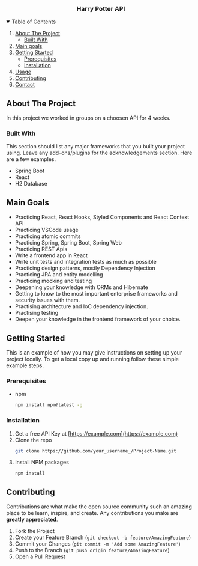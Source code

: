 <!-- PROJECT LOGO -->
<br />

<h3 align="center">Harry Potter API</h3>



<!-- TABLE OF CONTENTS -->
<details open="open">
  <summary>Table of Contents</summary>
  <ol>
    <li>
      <a href="#about-the-project">About The Project</a>
      <ul>
        <li><a href="#built-with">Built With</a></li>
      </ul>
    </li>
<li>
      <a href="#goals">Main goals</a>
    </li>
    <li>
      <a href="#getting-started">Getting Started</a>
      <ul>
        <li><a href="#prerequisites">Prerequisites</a></li>
        <li><a href="#installation">Installation</a></li>
      </ul>
    </li>
    <li><a href="#usage">Usage</a></li>
    <li><a href="#contributing">Contributing</a></li>
    <li><a href="#contact">Contact</a></li>
  </ol>
</details>



<!-- ABOUT THE PROJECT -->

## About The Project

In this project we worked in groups on a choosen API for 4 weeks. 

### Built With

This section should list any major frameworks that you built your project using. Leave any
add-ons/plugins for the acknowledgements section. Here are a few examples.

* Spring Boot
* React
* H2 Database

<!-- MAIN GOALS -->

## Main Goals
* Practicing React, React Hooks, Styled Components and React Context API
* Practicing VSCode usage
* Practicing atomic commits
* Practicing Spring, Spring Boot, Spring Web
* Practicing REST Apis
* Write a frontend app in React
* Write unit tests and integration tests as much as possible
* Practicing design patterns, mostly Dependency Injection
* Practicing JPA and entity modelling
* Practicing mocking and testing
* Deepening your knowledge with ORMs and Hibernate
* Getting to know to the most important enterprise frameworks and security issues with them.
* Practising architecture and IoC dependency injection.
* Practising testing
* Deepen your knowledge in the frontend framework of your choice.


<!-- GETTING STARTED -->

## Getting Started

This is an example of how you may give instructions on setting up your project locally. To get a
local copy up and running follow these simple example steps.

### Prerequisites

* npm
  ```sh
  npm install npm@latest -g
  ```

### Installation

1. Get a free API Key at [https://example.com](https://example.com)
2. Clone the repo
   ```sh
   git clone https://github.com/your_username_/Project-Name.git
   ```
3. Install NPM packages
   ```sh
   npm install
   ```

<!-- CONTRIBUTING -->

## Contributing

Contributions are what make the open source community such an amazing place to be learn, inspire,
and create. Any contributions you make are **greatly appreciated**.

1. Fork the Project
2. Create your Feature Branch (`git checkout -b feature/AmazingFeature`)
3. Commit your Changes (`git commit -m 'Add some AmazingFeature'`)
4. Push to the Branch (`git push origin feature/AmazingFeature`)
5. Open a Pull Request